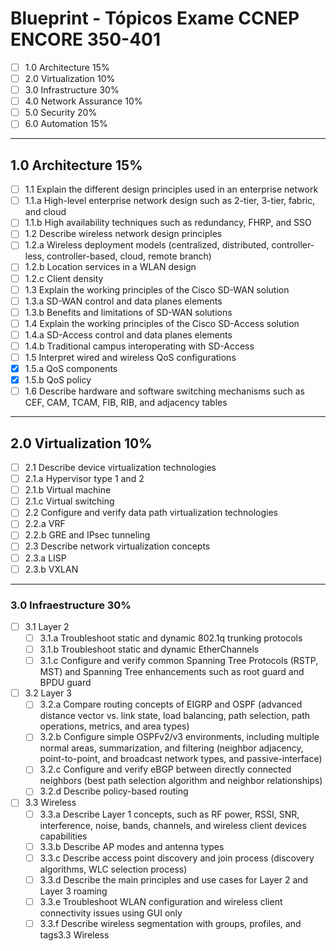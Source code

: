# Blueprint - Tópicos Exame CCNEP ENCORE 350-401


- [ ] 1.0 Architecture 15%
- [ ] 2.0 Virtualization 10%
- [ ] 3.0 Infrastructure 30%
- [ ] 4.0 Network Assurance 10%
- [ ] 5.0 Security 20%
- [ ] 6.0 Automation 15%

- - -

## 1.0 Architecture 15%

- [ ] 1.1 Explain the different design principles used in an enterprise network
- [ ] 1.1.a High-level enterprise network design such as 2-tier, 3-tier, fabric, and cloud
- [ ] 1.1.b High availability techniques such as redundancy, FHRP, and SSO
- [ ] 1.2 Describe wireless network design principles
- [ ] 1.2.a Wireless deployment models (centralized, distributed, controller-less, controller-based, cloud, remote branch)
- [ ] 1.2.b Location services in a WLAN design
- [ ] 1.2.c Client density
- [ ] 1.3 Explain the working principles of the Cisco SD-WAN solution
- [ ] 1.3.a SD-WAN control and data planes elements
- [ ] 1.3.b Benefits and limitations of SD-WAN solutions
- [ ] 1.4 Explain the working principles of the Cisco SD-Access solution
- [ ] 1.4.a SD-Access control and data planes elements
- [ ] 1.4.b Traditional campus interoperating with SD-Access
- [ ] 1.5 Interpret wired and wireless QoS configurations
- [x] 1.5.a QoS components
- [x] 1.5.b QoS policy
- [ ] 1.6 Describe hardware and software switching mechanisms such as CEF, CAM, TCAM, FIB, RIB, and adjacency tables

- - -

## 2.0 Virtualization 10%

- [ ] 2.1 Describe device virtualization technologies
- [ ] 2.1.a Hypervisor type 1 and 2
- [ ] 2.1.b Virtual machine
- [ ] 2.1.c Virtual switching
- [ ] 2.2 Configure and verify data path virtualization technologies
- [ ] 2.2.a VRF
- [ ] 2.2.b GRE and IPsec tunneling
- [ ] 2.3 Describe network virtualization concepts
- [ ] 2.3.a LISP
- [ ] 2.3.b VXLAN

- - -

### 3.0 Infraestructure 30%

- [ ] 3.1 Layer 2
  - [ ] 3.1.a Troubleshoot static and dynamic 802.1q trunking protocols
  - [ ] 3.1.b Troubleshoot static and dynamic EtherChannels
  - [ ] 3.1.c Configure and verify common Spanning Tree Protocols (RSTP, MST) and Spanning Tree enhancements such as root guard and BPDU guard
- [ ] 3.2 Layer 3
  - [ ] 3.2.a Compare routing concepts of EIGRP and OSPF (advanced distance vector vs. link state, load balancing, path selection, path operations, metrics, and area types)
  - [ ] 3.2.b Configure simple OSPFv2/v3 environments, including multiple normal areas, summarization, and filtering (neighbor adjacency, point-to-point, and broadcast network types, and passive-interface)
  - [ ] 3.2.c Configure and verify eBGP between directly connected neighbors (best path selection algorithm and neighbor relationships)
  - [ ] 3.2.d Describe policy-based routing
- [ ] 3.3 Wireless
  - [ ] 3.3.a Describe Layer 1 concepts, such as RF power, RSSI, SNR, interference, noise, bands, channels, and wireless client devices capabilities
  - [ ] 3.3.b Describe AP modes and antenna types
  - [ ] 3.3.c Describe access point discovery and join process (discovery algorithms, WLC selection process)
  - [ ] 3.3.d Describe the main principles and use cases for Layer 2 and Layer 3 roaming
  - [ ] 3.3.e Troubleshoot WLAN configuration and wireless client connectivity issues using GUI only
  - [ ] 3.3.f Describe wireless segmentation with groups, profiles, and tags3.3 Wireless
